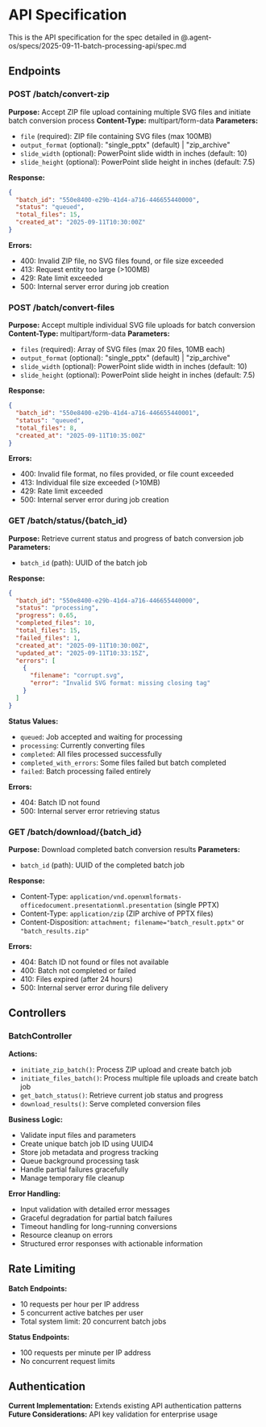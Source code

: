 # API Specification

This is the API specification for the spec detailed in @.agent-os/specs/2025-09-11-batch-processing-api/spec.md

## Endpoints

### POST /batch/convert-zip

**Purpose:** Accept ZIP file upload containing multiple SVG files and initiate batch conversion process
**Content-Type:** multipart/form-data
**Parameters:** 
- `file` (required): ZIP file containing SVG files (max 100MB)
- `output_format` (optional): "single_pptx" (default) | "zip_archive"
- `slide_width` (optional): PowerPoint slide width in inches (default: 10)
- `slide_height` (optional): PowerPoint slide height in inches (default: 7.5)

**Response:**
```json
{
  "batch_id": "550e8400-e29b-41d4-a716-446655440000",
  "status": "queued",
  "total_files": 15,
  "created_at": "2025-09-11T10:30:00Z"
}
```

**Errors:**
- 400: Invalid ZIP file, no SVG files found, or file size exceeded
- 413: Request entity too large (>100MB)
- 429: Rate limit exceeded
- 500: Internal server error during job creation

### POST /batch/convert-files

**Purpose:** Accept multiple individual SVG file uploads for batch conversion
**Content-Type:** multipart/form-data
**Parameters:**
- `files` (required): Array of SVG files (max 20 files, 10MB each)
- `output_format` (optional): "single_pptx" (default) | "zip_archive"
- `slide_width` (optional): PowerPoint slide width in inches (default: 10)
- `slide_height` (optional): PowerPoint slide height in inches (default: 7.5)

**Response:**
```json
{
  "batch_id": "550e8400-e29b-41d4-a716-446655440001",
  "status": "queued", 
  "total_files": 8,
  "created_at": "2025-09-11T10:35:00Z"
}
```

**Errors:**
- 400: Invalid file format, no files provided, or file count exceeded
- 413: Individual file size exceeded (>10MB)
- 429: Rate limit exceeded
- 500: Internal server error during job creation

### GET /batch/status/{batch_id}

**Purpose:** Retrieve current status and progress of batch conversion job
**Parameters:** 
- `batch_id` (path): UUID of the batch job

**Response:**
```json
{
  "batch_id": "550e8400-e29b-41d4-a716-446655440000",
  "status": "processing",
  "progress": 0.65,
  "completed_files": 10,
  "total_files": 15,
  "failed_files": 1,
  "created_at": "2025-09-11T10:30:00Z",
  "updated_at": "2025-09-11T10:33:15Z",
  "errors": [
    {
      "filename": "corrupt.svg",
      "error": "Invalid SVG format: missing closing tag"
    }
  ]
}
```

**Status Values:**
- `queued`: Job accepted and waiting for processing
- `processing`: Currently converting files
- `completed`: All files processed successfully
- `completed_with_errors`: Some files failed but batch completed
- `failed`: Batch processing failed entirely

**Errors:**
- 404: Batch ID not found
- 500: Internal server error retrieving status

### GET /batch/download/{batch_id}

**Purpose:** Download completed batch conversion results
**Parameters:**
- `batch_id` (path): UUID of the completed batch job

**Response:**
- Content-Type: `application/vnd.openxmlformats-officedocument.presentationml.presentation` (single PPTX)
- Content-Type: `application/zip` (ZIP archive of PPTX files)
- Content-Disposition: `attachment; filename="batch_result.pptx"` or `"batch_results.zip"`

**Errors:**
- 404: Batch ID not found or files not available
- 400: Batch not completed or failed
- 410: Files expired (after 24 hours)
- 500: Internal server error during file delivery

## Controllers

### BatchController

**Actions:**
- `initiate_zip_batch()`: Process ZIP upload and create batch job
- `initiate_files_batch()`: Process multiple file uploads and create batch job  
- `get_batch_status()`: Retrieve current job status and progress
- `download_results()`: Serve completed conversion files

**Business Logic:**
- Validate input files and parameters
- Create unique batch job ID using UUID4
- Store job metadata and progress tracking
- Queue background processing task
- Handle partial failures gracefully
- Manage temporary file cleanup

**Error Handling:**
- Input validation with detailed error messages
- Graceful degradation for partial batch failures
- Timeout handling for long-running conversions
- Resource cleanup on errors
- Structured error responses with actionable information

## Rate Limiting

**Batch Endpoints:**
- 10 requests per hour per IP address
- 5 concurrent active batches per user
- Total system limit: 20 concurrent batch jobs

**Status Endpoints:**
- 100 requests per minute per IP address
- No concurrent request limits

## Authentication

**Current Implementation:** Extends existing API authentication patterns
**Future Considerations:** API key validation for enterprise usage